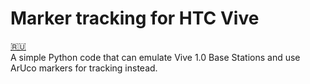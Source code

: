 # Marker tracking for HTC Vive
[🇷🇺](https://github.com/waldohoe/marker-tracking-for-htc-vive/blob/main/READMErus.md)  
A simple Python code that can emulate Vive 1.0 Base Stations and use ArUco markers for tracking instead.
